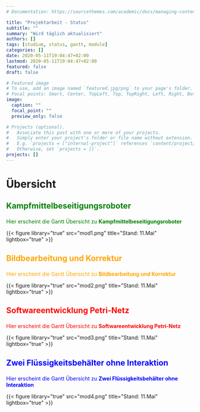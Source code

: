 ```yaml
---
# Documentation: https://sourcethemes.com/academic/docs/managing-content/

title: "Projektarbeit - Status"
subtitle: ""
summary: "Wird täglich aktualisiert"
authors: []
tags: [studium, status, gantt, module]
categories: []
date: 2020-05-11T19:04:47+02:00
lastmod: 2020-05-11T19:04:47+02:00
featured: false
draft: false

# Featured image
# To use, add an image named `featured.jpg/png` to your page's folder.
# Focal points: Smart, Center, TopLeft, Top, TopRight, Left, Right, BottomLeft, Bottom, BottomRight.
image:
  caption: ""
  focal_point: ""
  preview_only: false

# Projects (optional).
#   Associate this post with one or more of your projects.
#   Simply enter your project's folder or file name without extension.
#   E.g. `projects = ["internal-project"]` references `content/project/deep-learning/index.md`.
#   Otherwise, set `projects = []`.
projects: []
---
```


# Übersicht

## <p style="color:green">Kampfmittelbeseitigungsroboter
</p>

<p style="color:green">Hier erscheint die Gantt Übersicht zu <b>Kampfmittelbeseitigungsroboter</b>
</p>

{{< figure library="true" src="mod1.png" title="Stand: 11.Mai" lightbox="true" >}}

## <p style="color:orange">Bildbearbeitung und Korrektur
</p>

<p style="color:orange">Hier erscheint die Gantt Übersicht zu <b>Bildbearbeitung und Korrektur</b>
</p>

{{< figure library="true" src="mod2.png" title="Stand: 11.Mai" lightbox="true" >}}

## <p style="color:red">Softwareentwicklung Petri-Netz
</p>

<p style="color:red">Hier erscheint die Gantt Übersicht zu <b>Softwareentwicklung Petri-Netz</b>
</p>

{{< figure library="true" src="mod3.png" title="Stand: 11.Mai" lightbox="true" >}}

## <p style="color:blue">Zwei Flüssigkeitsbehälter ohne Interaktion
</p>

<p style="color:blue">Hier erscheint die Gantt Übersicht zu <b>Zwei Flüssigkeitsbehälter ohne Interaktion</b>
</p>

{{< figure library="true" src="mod4.png" title="Stand: 11.Mai" lightbox="true" >}}
